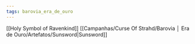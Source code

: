 ```yaml
---
tags: barovia_era_de_ouro
---
```

[[Holy Symbol of Ravenkind]]
[[Campanhas/Curse Of Strahd/Barovia │ Era de Ouro/Artefatos/Sunsword|Sunsword]]
